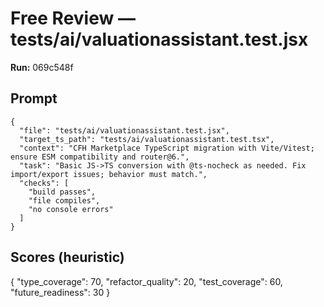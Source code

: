 # Free Review — tests/ai/valuationassistant.test.jsx

**Run:** 069c548f

## Prompt

```
{
  "file": "tests/ai/valuationassistant.test.jsx",
  "target_ts_path": "tests/ai/valuationassistant.test.tsx",
  "context": "CFH Marketplace TypeScript migration with Vite/Vitest; ensure ESM compatibility and router@6.",
  "task": "Basic JS->TS conversion with @ts-nocheck as needed. Fix import/export issues; behavior must match.",
  "checks": [
    "build passes",
    "file compiles",
    "no console errors"
  ]
}
```

## Scores (heuristic)

{
  "type_coverage": 70,
  "refactor_quality": 20,
  "test_coverage": 60,
  "future_readiness": 30
}
